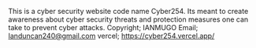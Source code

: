 This is a cyber security website code name Cyber254.
Its meant to create awareness about cyber security threats and protection measures one can take to prevent cyber attacks.
Copyright; IANMUGO
Email; Ianduncan240@gmail.com
vercel; https://cyber254.vercel.app/
